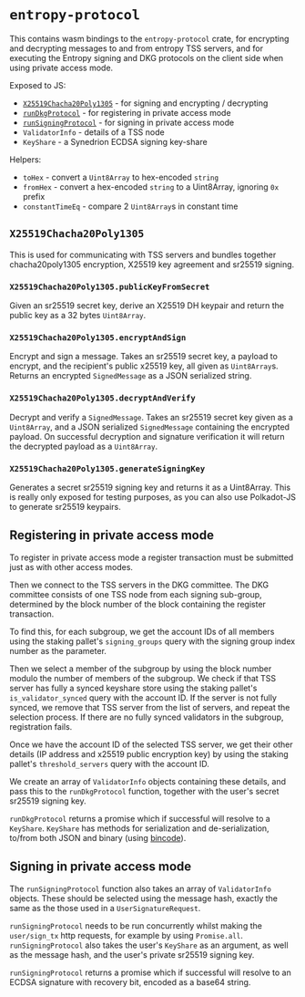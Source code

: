 # `entropy-protocol`

This contains wasm bindings to the `entropy-protocol` crate, for
encrypting and decrypting messages to and from entropy TSS servers,
and for executing the Entropy signing and DKG protocols on the client
side when using private access mode.

Exposed to JS:

- [`X25519Chacha20Poly1305`](#X25519Chacha20Poly1305) - for signing and encrypting / decrypting
- [`runDkgProtocol`](#registering-in-private-access-mode) - for registering in private access mode
- [`runSigningProtocol`](#signing-in-private-access-mode) - for signing in private access mode
- `ValidatorInfo` - details of a TSS node
- `KeyShare` - a Synedrion ECDSA signing key-share

Helpers:

- `toHex` - convert a `Uint8Array` to hex-encoded `string`
- `fromHex` - convert a hex-encoded `string` to a Uint8Array, ignoring `0x` prefix
- `constantTimeEq` - compare 2 `Uint8Array`s in constant time

## `X25519Chacha20Poly1305`

This is used for communicating with TSS servers and bundles together chacha20poly1305 encryption,
X25519 key agreement and sr25519 signing.

### `X25519Chacha20Poly1305.publicKeyFromSecret`

Given an sr25519 secret key, derive an X25519 DH keypair and return the public key as a 32 bytes
`Uint8Array`.

### `X25519Chacha20Poly1305.encryptAndSign`

Encrypt and sign a message. Takes an sr25519 secret key, a payload to encrypt, and the recipient's
public x25519 key, all given as `Uint8Array`s. Returns an encrypted `SignedMessage` as a JSON
serialized string.

### `X25519Chacha20Poly1305.decryptAndVerify`

Decrypt and verify a `SignedMessage`. Takes an sr25519 secret key given as a `Uint8Array`, and a JSON
serialized `SignedMessage` containing the encrypted payload. On successful decryption and signature
verification it will return the decrypted payload as a `Uint8Array`.

### `X25519Chacha20Poly1305.generateSigningKey`

Generates a secret sr25519 signing key and returns it as a Uint8Array. This is really only exposed
for testing purposes, as you can also use Polkadot-JS to generate sr25519 keypairs.

## Registering in private access mode

To register in private access mode a register transaction must be
submitted just as with other access modes.

Then we connect to the TSS servers in the DKG committee. The DKG committee
consists of one TSS node from each signing sub-group, determined by the
block number of the block containing the register transaction.

To find this, for each subgroup, we get the account IDs of all members
using the staking pallet's `signing_groups` query with the signing group
index number as the parameter.

Then we select a member of the subgroup by using the block number
modulo the number of members of the subgroup. We check if that TSS
server has fully a synced keyshare store using the staking pallet's
`is_validator_synced` query with the account ID.  If the server is not
fully synced, we remove that TSS server from the list of servers, and
repeat the selection process. If there are no fully synced validators
in the subgroup, registration fails.

Once we have the account ID of the selected TSS server, we get their
other details (IP address and x25519 public encryption key) by using
the staking pallet's `threshold_servers` query with the account ID.

We create an array of `ValidatorInfo` objects containing these details,
and pass this to the `runDkgProtocol` function, together with the
user's secret sr25519 signing key.

`runDkgProtocol` returns a promise which if successful will resolve to a
`KeyShare`. `KeyShare` has methods for serialization and de-serialization,
to/from both JSON and binary (using [bincode](https://docs.rs/bincode)).

## Signing in private access mode

The `runSigningProtocol` function also takes an array of `ValidatorInfo`
objects.  These should be selected using the message hash, exactly the
same as the those used in a `UserSignatureRequest`.

`runSigningProtocol` needs to be run concurrently whilst
making the `user/sign_tx` http requests, for example by using
`Promise.all`. `runSigningProtocol` also takes the user's `KeyShare`
as an argument, as well as the message hash, and the user's private
sr25519 signing key.

`runSigningProtocol` returns a promise which if successful will resolve
to an ECDSA signature with recovery bit, encoded as a base64 string.

